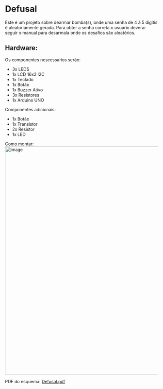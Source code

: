 # Defusal
Este é um projeto sobre dearmar bomba(s), onde uma senha de 4 á 5 digitis é aleatoriamente gerada. 
Para obter a senha correta o usuário deverar seguir o manual para desarmala onde os desafios são aleatórios.

## Hardware:
Os componentes nescessarios serão:
* 3x LEDS
* 1x LCD 16x2 I2C
* 1x Teclado
* 1x Botão
* 1x Buzzer Ativo
* 3x Resistores
* 1x Arduino UNO
  
Componentes adicionais:
* 1x Botão
* 1x Transistor
* 2x Resistor
* 1x LED

Como montar:
<img width="1217" height="752" alt="image" src="https://github.com/user-attachments/assets/311d74a8-54b8-49f7-be06-24d9b6fb7d72" />

PDF do esquema:
[Defusal.pdf](https://github.com/user-attachments/files/22867185/Defusal.pdf)

